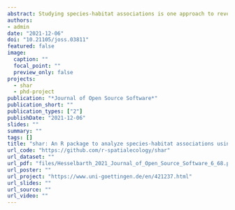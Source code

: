 ```yaml
---
abstract: Studying species-habitat associations is one approach to reveal the importance of abiotic processes in shaping the spatial distribution of species. Even though the R programming language offers many packages for spatial point pattern analysis, currently there is no comprehensive package specifically designed to analyze species-habitat associations. The shar package builds on widely used R packages for spatial analyses and provides an easy and straightforward way to uncover species-habitat associations for discrete environmental data.
authors:
- admin
date: "2021-12-06"
doi: "10.21105/joss.03811"
featured: false
image:
  caption: ""
  focal_point: ""
  preview_only: false
projects: 
  - shar
  - phd-project
publication: "*Journal of Open Source Software*"
publication_short: ""
publication_types: ["2"]
publishDate: "2021-12-06"
slides: ""
summary: ""
tags: []
title: "shar: An R package to analyze species-habitat associations using point pattern analysis"
url_code: "https://github.com/r-spatialecology/shar"
url_dataset: ""
url_pdf: "files/Hesselbarth_2021_Journal_of_Open_Source_Software_6_68.pdf"
url_poster: ""
url_project: "https://www.uni-goettingen.de/en/421237.html"
url_slides: ""
url_source: ""
url_video: ""
---
```


